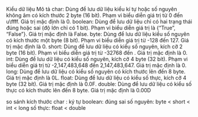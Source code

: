 Kiểu dữ liệu	Mô tả
char:	Dùng để lưu dữ liệu kiểu kí tự hoặc số nguyên không âm có kích thước 2 byte (16 bít). Phạm vi biểu diễn giá trị từ 0 đến u\ffff. Giá trị mặc định là 0.
boolean:	Dùng để lưu dữ liệu chỉ có hai trạng thái đúng hoặc sai (độ lớn chỉ có 1 bít). Phạm vi biểu diễn giá trị là {“True”, “False”}. Giá trị mặc định là False.
byte:	Dùng để lưu dữ liệu kiểu số nguyên có kích thước một byte (8 bít). Phạm vi biểu diễn giá trị từ -128 đến 127. Giá trị mặc định là 0.
short:	Dùng để lưu dữ liệu có kiểu số nguyên, kích cỡ 2 byte (16 bít). Phạm vi biểu diễn giá trị từ -32768 đến . Giá trị mặc định là 0.
int:	Dùng để lưu dữ liệu có kiểu số nguyên, kích cỡ 4 byte (32 bít). Phạm vi biểu diễn giá trị từ -2,147,483,648 đến 2,147,483,647. Giá trị mặc định là 0.
long:	Dùng để lưu dữ liệu có kiểu số nguyên có kích thước lên đến 8 byte. Giá trị mặc định là 0L.
float:	Dùng để lưu dữ liệu có kiểu số thực, kích cỡ 4 byte (32 bít). Giá trị mặc định là 0.0F.
double:	Dùng để lưu dữ liệu có kiểu số thực có kích thước lên đến 8 byte. Giá trị mặc định là 0.00D

so sánh kích thước
char : ký tự
boolean: đúng sai
số nguyên: byte < short < int < long
số thực: float < double